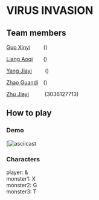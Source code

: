 # VIRUS INVASION
## Team members
[Guo Xinyi](https://github.com/guoxinyicindy)&ensp;&ensp;&ensp;&ensp;&ensp;()

[Liang Aoqi](https://github.com/LEUNGNGOKI)&ensp;&ensp;&ensp;&ensp;()

[Yang Jiayi](https://github.com/Seaflight4)&ensp;&ensp;&ensp;&ensp;&ensp;()

[Zhao Guandi](https://github.com/Booker-zgd)&ensp;&ensp;()

[Zhu Jiayi](https://github.com/Andreazjy)&ensp;&ensp;&ensp;&ensp;&ensp;&ensp;(3036127713)

## How to play
### Demo
[![asciicast]()

### Characters
player: &  
monster1: X  
monster2: G  
monster3: T

### 

